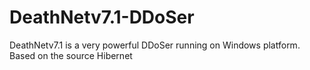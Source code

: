 # DeathNetv7.1-DDoSer
DeathNetv7.1 is a very powerful DDoSer running on Windows platform. Based on the source Hibernet
